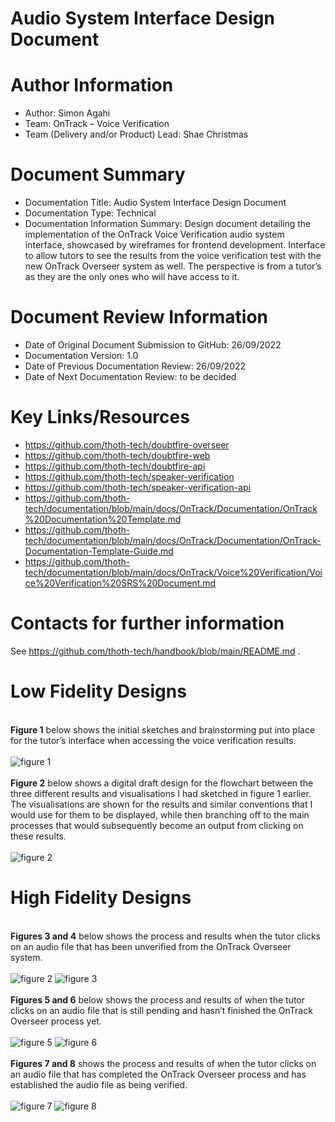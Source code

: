 # **Audio System Interface Design Document**

# **Author Information**

- Author: Simon Agahi
- Team: OnTrack – Voice Verification
- Team (Delivery and/or Product) Lead: Shae Christmas

# **Document Summary**

- Documentation Title: Audio System Interface Design Document
- Documentation Type: Technical
- Documentation Information Summary: Design document detailing the implementation of the OnTrack Voice Verification audio system interface, showcased by wireframes for frontend development. Interface to allow tutors to see the results from the voice verification test with the new OnTrack Overseer system as well. The perspective is from a tutor’s as they are the only ones who will have access to it.

# **Document Review Information**

- Date of Original Document Submission to GitHub: 26/09/2022
- Documentation Version: 1.0
- Date of Previous Documentation Review: 26/09/2022
- Date of Next Documentation Review: to be decided

# **Key Links/Resources**

- <https://github.com/thoth-tech/doubtfire-overseer>
- <https://github.com/thoth-tech/doubtfire-web>
- <https://github.com/thoth-tech/doubtfire-api>
- <https://github.com/thoth-tech/speaker-verification>
- <https://github.com/thoth-tech/speaker-verification-api>
- <https://github.com/thoth-tech/documentation/blob/main/docs/OnTrack/Documentation/OnTrack%20Documentation%20Template.md>
- <https://github.com/thoth-tech/documentation/blob/main/docs/OnTrack/Documentation/OnTrack-Documentation-Template-Guide.md>
- <https://github.com/thoth-tech/documentation/blob/main/docs/OnTrack/Voice%20Verification/Voice%20Verification%20SRS%20Document.md>

# **Contacts for further information**

See <https://github.com/thoth-tech/handbook/blob/main/README.md> .

# **Low Fidelity Designs**

\
**Figure 1** below shows the initial sketches and brainstorming put into place for the tutor’s interface when accessing the voice verification results.
\
\
![figure 1](Images/figure1.jpeg)
\
\
**Figure 2** below shows a digital draft design for the flowchart between the three different results and visualisations I had sketched in figure 1 earlier. The visualisations are shown for the results and similar conventions that I would use for them to be displayed, while then branching off to the main processes that would subsequently become an output from clicking on these results.
\
\
![figure 2](Images/figure2.PNG)

# **High Fidelity Designs**

\
**Figures 3 and 4** below shows the process and results when the tutor clicks on an audio file that has been unverified from the OnTrack Overseer system.
\
\
![figure 2](Images/figure3.PNG)
![figure 3](Images/figure4.PNG)
\
\
**Figures 5 and 6** below shows the process and results of when the tutor clicks on an audio file that is still pending and hasn’t finished the OnTrack Overseer process yet.
\
\
![figure 5](Images/figure5.PNG)
![figure 6](Images/figure6.PNG)
\
\
**Figures 7 and 8** shows the process and results of when the tutor clicks on an audio file that has completed the OnTrack Overseer process and has established the audio file as being verified.
\
\
![figure 7](Images/figure7.PNG)
![figure 8](Images/figure8.PNG)
